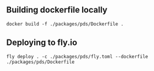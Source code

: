 ## Building dockerfile locally

```
docker build -f ./packages/pds/Dockerfile .
```

## Deploying to fly.io

```
fly deploy . -c ./packages/pds/fly.toml --dockerfile ./packages/pds/Dockerfile
```
